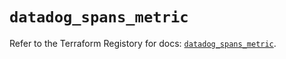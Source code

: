 # `datadog_spans_metric`

Refer to the Terraform Registory for docs: [`datadog_spans_metric`](https://registry.terraform.io/providers/datadog/datadog/3.32.0/docs/resources/spans_metric).
